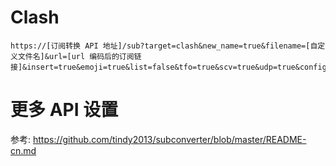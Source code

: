 # Clash
```
https://[订阅转换 API 地址]/sub?target=clash&new_name=true&filename=[自定义文件名]&url=[url 编码后的订阅链接]&insert=true&emoji=true&list=false&tfo=true&scv=true&udp=true&config=https://github.com/FanxJK/Rules/raw/main/Clash.ini
```
# 更多 API 设置
参考: https://github.com/tindy2013/subconverter/blob/master/README-cn.md

